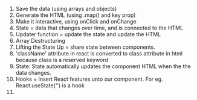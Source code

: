 1) Save the data (using arrays and objects)
2) Generate the HTML (using .map() and key prop)
3) Make it interactive, using onClick and onChange
4) State = data that changes over time, and is connected to the HTML
5) Updater function = update the state and update the HTML
6) Array Destructuring
7) Lifting the State Up = share state between components.
8) 'className' attribute in react is converted to class attribute in html because class is a reserved keyword
9) State: State automatically updates the component HTML when the the data changes.
10) Hooks =  Insert React features unto our component. For eg. React.useState('') is a hook
11) 